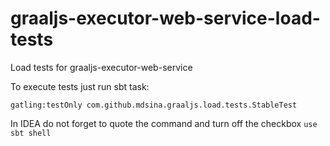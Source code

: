 # graaljs-executor-web-service-load-tests
Load tests for graaljs-executor-web-service


To execute tests just run sbt task:

```
gatling:testOnly com.github.mdsina.graaljs.load.tests.StableTest
```

In IDEA do not forget to quote the command and turn off the checkbox `use sbt shell`
